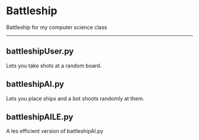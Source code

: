 # Battleship
Battleship for my computer science class

---

## battleshipUser.py
Lets you take shots at a random board.

## battleshipAI.py
Lets you place ships and a bot shoots randomly at them.

## battleshipAILE.py
A les efficient version of battleshipAI.py

